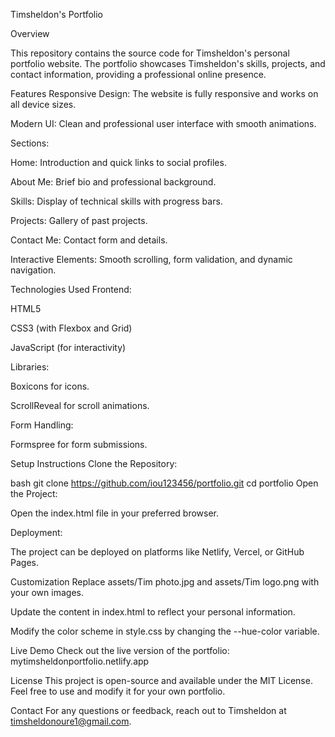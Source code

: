 Timsheldon's Portfolio

Overview

This repository contains the source code for Timsheldon's personal portfolio website. The portfolio showcases Timsheldon's skills, projects, and contact information, providing a professional online presence.

Features
Responsive Design: The website is fully responsive and works on all device sizes.

Modern UI: Clean and professional user interface with smooth animations.

Sections:

Home: Introduction and quick links to social profiles.

About Me: Brief bio and professional background.

Skills: Display of technical skills with progress bars.

Projects: Gallery of past projects.

Contact Me: Contact form and details.

Interactive Elements: Smooth scrolling, form validation, and dynamic navigation.

Technologies Used
Frontend:

HTML5

CSS3 (with Flexbox and Grid)

JavaScript (for interactivity)

Libraries:

Boxicons for icons.

ScrollReveal for scroll animations.

Form Handling:

Formspree for form submissions.

Setup Instructions
Clone the Repository:

bash
git clone https://github.com/iou123456/portfolio.git
cd portfolio
Open the Project:

Open the index.html file in your preferred browser.

Deployment:

The project can be deployed on platforms like Netlify, Vercel, or GitHub Pages.

Customization
Replace assets/Tim photo.jpg and assets/Tim logo.png with your own images.

Update the content in index.html to reflect your personal information.

Modify the color scheme in style.css by changing the --hue-color variable.

Live Demo
Check out the live version of the portfolio: mytimsheldonportfolio.netlify.app

License
This project is open-source and available under the MIT License. Feel free to use and modify it for your own portfolio.

Contact
For any questions or feedback, reach out to Timsheldon at timsheldonoure1@gmail.com.

